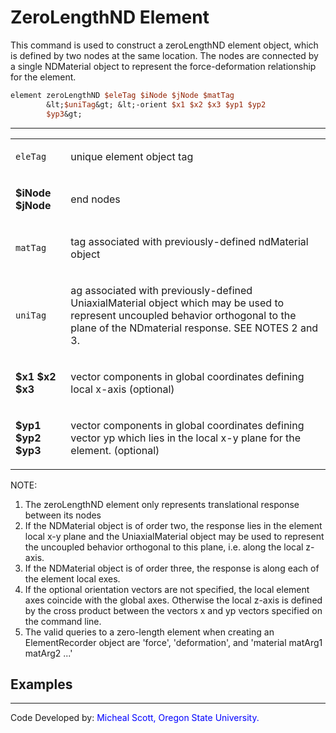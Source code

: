 # ZeroLengthND Element

<p>This command is used to construct a zeroLengthND element object,
which is defined by two nodes at the same location. The nodes are
connected by a single NDMaterial object to represent the
force-deformation relationship for the element.</p>

```tcl
element zeroLengthND $eleTag $iNode $jNode $matTag
        &lt;$uniTag&gt; &lt;-orient $x1 $x2 $x3 $yp1 $yp2
        $yp3&gt;
```

<hr />
<table>
<tbody>
<tr class="odd">
<td><code class="parameter-table-variable">eleTag</code></td>
<td><p>unique element object tag</p></td>
</tr>
<tr class="even">
<td><p><strong>$iNode $jNode</strong></p></td>
<td><p>end nodes</p></td>
</tr>
<tr class="odd">
<td><code class="parameter-table-variable">matTag</code></td>
<td><p>tag associated with previously-defined ndMaterial object</p></td>
</tr>
<tr class="even">
<td><code class="parameter-table-variable">uniTag</code></td>
<td><p>ag associated with previously-defined UniaxialMaterial object
which may be used to represent uncoupled behavior orthogonal to the
plane of the NDmaterial response. SEE NOTES 2 and 3.</p></td>
</tr>
<tr class="odd">
<td><p><strong>$x1 $x2 $x3</strong></p></td>
<td><p>vector components in global coordinates defining local x-axis
(optional)</p></td>
</tr>
<tr class="even">
<td><p><strong>$yp1 $yp2 $yp3</strong></p></td>
<td><p>vector components in global coordinates defining vector yp which
lies in the local x-y plane for the element. (optional)</p></td>
</tr>
</tbody>
</table>
<p>NOTE:</p>
<ol>
<li>The zeroLengthND element only represents translational response
between its nodes</li>
<li>If the NDMaterial object is of order two, the response lies in the
element local x-y plane and the UniaxialMaterial object may be used to
represent the uncoupled behavior orthogonal to this plane, i.e. along
the local z-axis.</li>
<li>If the NDMaterial object is of order three, the response is along
each of the element local exes.</li>
<li>If the optional orientation vectors are not specified, the local
element axes coincide with the global axes. Otherwise the local z-axis
is defined by the cross product between the vectors x and yp vectors
specified on the command line.</li>
<li>The valid queries to a zero-length element when creating an
ElementRecorder object are 'force', 'deformation', and 'material matArg1
matArg2 ...'</li>
</ol>

## Examples

<hr />
<p>Code Developed by: <span style="color:blue"> Micheal Scott,
Oregon State University. </span></p>
